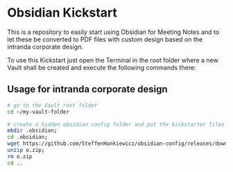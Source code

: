 # Obsidian Kickstart
This is a repository to easily start using Obsidian for Meeting Notes and to let these be converted to PDF files with custom design based on the intranda corporate design.

To use this Kickstart just open the Terminal in the root folder where a new Vault shall be created and execute the following commands there:

## Usage for intranda corporate design

```bash
# go to the Vault root folder
cd ~/my-vault-folder

# create a hidden obsidian config folder and put the kickstarter files there
mkdir .obsidian;
cd .obsidian;
wget https://github.com/SteffenHankiewicz/obsidian-config/releases/download/2024-03-17_14-23-39_UTC/obsidian-intranda.zip -O o.zip;
unzip o.zip;
rm o.zip
cd ..
```
